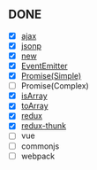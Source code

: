 ## DONE

+ [x] [ajax](./ajax/index.js)
+ [x] [jsonp](./jsonp/index.js)
+ [x] [new](./new/index.js)
+ [x] [EventEmitter](./event_emitter/index.js)
+ [x] [Promise(Simple)](./promise/index.js)
+ [ ] Promise(Complex)
+ [x] [isArray](./isArray/index.js)
+ [x] [toArray](./toArray/index.js)
+ [x] [redux](./redux/index.js)
+ [x] [redux-thunk](./redux_thunk/index.js)
+ [ ] vue
+ [ ] commonjs
+ [ ] webpack
